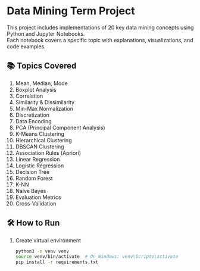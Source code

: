 # Data Mining Term Project

This project includes implementations of 20 key data mining concepts using Python and Jupyter Notebooks.  
Each notebook covers a specific topic with explanations, visualizations, and code examples.

## 📚 Topics Covered

1. Mean, Median, Mode  
2. Boxplot Analysis  
3. Correlation  
4. Similarity & Dissimilarity  
5. Min-Max Normalization  
6. Discretization  
7. Data Encoding  
8. PCA (Principal Component Analysis)  
9. K-Means Clustering  
10. Hierarchical Clustering  
11. DBSCAN Clustering  
12. Association Rules (Apriori)  
13. Linear Regression  
14. Logistic Regression  
15. Decision Tree  
16. Random Forest  
17. K-NN  
18. Naive Bayes  
19. Evaluation Metrics  
20. Cross-Validation

## 🛠️ How to Run

1. Create virtual environment  
   ```bash
   python3 -m venv venv
   source venv/bin/activate  # On Windows: venv\Scripts\activate
   pip install -r requirements.txt
